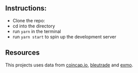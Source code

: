 ## Instructions:
* Clone the repo:
* cd into the directory
* run `yarn` in the terminal
* run `yarn start` to spin up the development server


## Resources
This projects uses data from [coincap.io](https://coincap.io/), [bleutrade](https://bleutrade.com) and [exmo](https://api.exmo.com).
